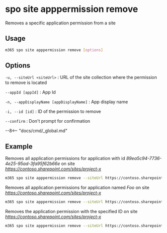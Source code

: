 # spo site apppermission remove

Removes a specific application permission from a site

## Usage

```sh
m365 spo site apppermission remove [options]
```

## Options

`-u, --siteUrl <siteUrl>`
: URL of the site collection where the permission to remove is located

`--appId [appId]`
: App Id

`-n, --appDisplayName [appDisplayName]`
: App display name

`-i, --id [id]`
: ID of the permission to remove

`--confirm`
: Don't prompt for confirmation

--8<-- "docs/cmd/_global.md"

## Example

Removes all application permissions for application with id _89ea5c94-7736-4e25-95ad-3fa95f62b66e_ on site _https://contoso.sharepoint.com/sites/project-x_

```sh
m365 spo site apppermission remove --siteUrl https://contoso.sharepoint.com/sites/project-x --appId 89ea5c94-7736-4e25-95ad-3fa95f62b66e
```

Removes all application permissions for application named _Foo_ on site _https://contoso.sharepoint.com/sites/project-x_

```sh
m365 spo site apppermission remove --siteUrl https://contoso.sharepoint.com/sites/project-x --appDisplayName Foo
```

Removes the application permission with the specified ID on site _https://contoso.sharepoint.com/sites/project-x_

```sh
m365 spo site apppermission remove --siteUrl https://contoso.sharepoint.com/sites/project-x --id aTowaS50fG1zLnNwLmV4dHw4OWVhNWM5NC03NzM2LTRlMjUtOTVhZC0zZmE5NWY2MmI2NmVAZGUzNDhiYzctMWFlYi00NDA2LThjYjMtOTdkYjAyMWNhZGI0
```

